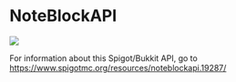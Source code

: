 # NoteBlockAPI
[![](https://jitpack.io/v/koca2000/NoteBlockAPI.svg)](https://jitpack.io/#koca2000/NoteBlockAPI)

For information about this Spigot/Bukkit API, go to https://www.spigotmc.org/resources/noteblockapi.19287/